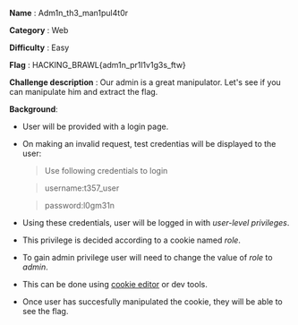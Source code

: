 **Name** : Adm1n_th3_man1pul4t0r

**Category** : Web

**Difficulty** : Easy

**Flag** : HACKING_BRAWL{adm1n_pr1l1v1g3s_ftw}

**Challenge description** : 
Our admin is a great manipulator. Let's see if you can manipulate him and extract the flag. 


**Background**: 
+ User will be provided with a login page.
+ On making an invalid request, test credentias will be displayed to the user:
  >Use following credentials to login
  
    >username:t357_user

    >password:l0gm31n

+ Using these credentials, user will be logged in with *user-level privileges*.
+ This privilege is decided according to a cookie named *role*.
+ To gain admin privilege user will need to change the value of *role* to *admin*.
+ This can be done using [cookie editor](https://addons.mozilla.org/en-US/firefox/addon/cookie-editor/) or dev tools.
+ Once user has succesfully manipulated the cookie, they will be able to see the flag.